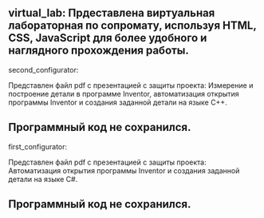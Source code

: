 virtual_lab:
Прдеставлена виртуальная лабораторная по сопромату, используя HTML, CSS, JavaScript для более удобного и наглядного прохождения работы.
---------
second_configurator:

Представлен файл pdf с презентацией с защиты проекта: 
Измерение и построение детали в программе Inventor, автоматизация открытия программы Inventor и создания заданной детали на языке C++.

Программный код не сохранился.
-----------
first_configurator:

Представлен файл pdf с презентацией с защиты проекта:
Автоматизация открытия программы Inventor и создания заданной детали на языке C#.

Программный код не сохранился.      
------------

